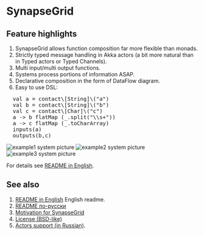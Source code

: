 SynapseGrid
===========

Feature highlights
------------------

1. SynapseGrid allows function composition far more flexible than monads.
2. Strictly typed message handling in Akka actors (a bit more natural than in Typed actors or Typed Channels).
3. Multi input/multi output functions.
4. Systems process portions of information ASAP.
5. Declarative composition in the form of DataFlow diagram.
6. Easy to use DSL:
<pre>
  val a = contact\[String]\("a")
  val b = contact\[String]\("b")
  val c = contact\[Char]\("c")
  a -> b flatMap (_.split("\\s+"))
  a -> c flatMap (_.toCharArray)
  inputs(a)
  outputs(b,c)
</pre>

![example1 system picture](docs/images/example1.png)
![example2 system picture](docs/images/example2.png)
![example3 system picture](docs/images/example3.png)

For details see [README in English](docs/README.EN.md).

See also
--------
1. [README in English](docs/README.EN.md) English readme.
2. [README по-русски](docs/README.RU.md)
3. [Motivation for SynapseGrid](docs/SpeechPortalMotivation.RU.md)
4. [License (BSD-like)](LICENSE.md)
5. [Actors support (in Russian)](Actors.RU.md).
